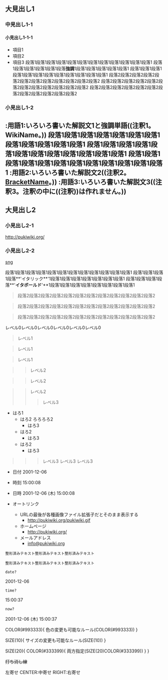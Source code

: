 

## 大見出し1
### 中見出し1-1
#### 小見出し1-1-1
* 項目1
* 項目2
* 項目3
段落1段落1段落1段落1段落1段落1段落1段落1段落1段落1段落1段落1
段落1段落1段落1段落1段落1段落**強調**1段落1段落1段落1段落1段落1
段落1段落1段落1段落1段落1段落1段落1段落1段落1段落1段落1段落1
段落2段落2段落2段落2段落2段落2段落2段落2段落2段落2段落2段落2
段落2段落2段落2段落2段落2段落2段落2段落2段落2段落2段落2段落2
段落2段落2段落2段落2段落2段落2段落2段落2段落2段落2段落2段落2
### 小見出し1-2
:用語1:いろいろ書いた解説文1と**強調単語**((注釈1。WikiName。))
段落1段落1段落1段落1段落1段落1段落1段落1段落1段落1段落1段落1
段落1段落1段落1段落1段落1段落1段落1段落1段落1段落1段落1段落1
段落1段落1段落1段落1段落1段落1段落1段落1段落1段落1段落1段落1
:用語2:いろいろ書いた解説文2((注釈2。[BracketName](../../en/BracketName)。))
:用語3:いろいろ書いた解説文3((注釈3。注釈の中に((注釈))は作れません。))
----
## 大見出し2
### 小見出し2-1
http://pukiwiki.org/
### 小見出し2-2

[sng](../../en/sng)

段落1段落1段落1段落1段落1段落1段落1段落1段落1段落1段落1段落1
段落1段落1段落1段落**'イタリック**'1段落1段落1段落1段落1段落1段落1段落1
段落1段落1段落1段落**'**イタボールド**'**1段落1段落1段落1段落1段落1段落1段落1段落1

>段落2段落2段落2段落2段落2段落2段落2段落2段落2段落2段落2段落2

>段落2段落2段落2段落2段落2段落2段落2段落2段落2段落2段落2段落2

>段落2段落2段落2段落2段落2段落2段落2段落2段落2段落2段落2段落2

レベル0レベル0レベル0レベル0レベル0レベル0


>レベル1

>レベル1

>レベル1

>>レベル2

>>レベル2

>>レベル2
>>>レベル3
* はろ1
    * はろ2
ろろろろ2
        * はろ3
    * はろ2
        * はろ3
    * はろ2
        * はろ3
>>>レベル3
>>>レベル3
>>>レベル3

* 日付 2001-12-06
* 時刻 15:00:08
* 日時 2001-12-06 (木) 15:00:08

* オートリンク
    * URLの最後が各種画像ファイル拡張子だとそのまま表示する
        *  http://pukiwiki.org/pukiwiki.gif
    * ホームページ
        *  http://pukiwiki.org/
    * メールアドレス
        *  info@pukiwiki.org

```
整形済みテキスト整形済みテキスト整形済みテキスト
```
```
整形済みテキスト整形済みテキスト整形済みテキスト
```

```
date?
```
2001-12-06
```
time?
```
15:00:37
```
now?
```
2001-12-06 (木) 15:00:37

COLOR(#993333){ 色の変更も可能なルール(COLOR(#993333)) }

SIZE(10){ サイズの変更も可能なルール(SIZE(10)) }

SIZE(20){ COLOR(#333399){ 両方指定(SIZE(20)COLOR(#333399)) } }

~~打ち消し線~~

左寄せ
CENTER:中寄せ
RIGHT:右寄せ